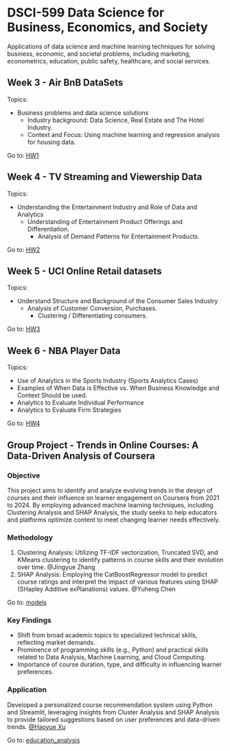 # DSCI-599  Data Science for Business, Economics, and Society

Applications of data science and machine learning techniques for solving business, economic, and societal problems, including marketing, econometrics, education, public safety, healthcare, and social services.

## Week 3 - Air BnB DataSets

Topics:  

- Business problems and data science solutions  
  - Industry background: Data Science, Real Estate and The Hotel Industry.
  - Context and Focus: Using machine learning and regression analysis for housing data.  

Go to: [HW1](week3/HW1.ipynb)

## Week 4 - TV Streaming and Viewership Data

Topics:  

- Understanding the Entertainment Industry and Role of Data and Analytics
  - Understanding of Entertainment Product Offerings and Differentiation.  
    - Analysis of Demand Patterns for Entertainment Products.  

Go to: [HW2](week4/HW2.ipynb)

## Week 5 - UCI Online Retail datasets

Topics:  

- Understand Structure and Background of the Consumer Sales Industry
  - Analysis of Customer Conversion, Purchases.  
    - Clustering / Differentiating consumers.

Go to: [HW3](week5/HW3.ipynb)

## Week 6 - NBA Player Data

Topics:  

- Use of Analytics in the Sports Industry (Sports Analytics Cases)
- Examples of When Data is Effective vs. When Business Knowledge and Context Should be used.  
- Analytics to Evaluate Individual Performance
- Analytics to Evaluate Firm Strategies

Go to: [HW4](week6/HW4.ipynb)

## Group Project - Trends in Online Courses: A Data-Driven Analysis of Coursera

### Objective

This project aims to identify and analyze evolving trends in the design of courses and their influence on learner engagement on Coursera from 2021 to 2024. By employing advanced machine learning techniques, including Clustering Analysis and SHAP Analysis, the study seeks to help educators and platforms optimize content to meet changing learner needs effectively.

### Methodology

1. Clustering Analysis: Utilizing TF-IDF vectorization, Truncated SVD, and KMeans clustering to identify patterns in course skills and their evolution over time.
@Jingyue Zhang
2. SHAP Analysis: Employing the CatBoostRegressor model to predict course ratings and interpret the impact of various features using SHAP (SHapley Additive exPlanations) values.
@Yuheng Chen

Go to: [models](Group_project/model)

### Key Findings

- Shift from broad academic topics to specialized technical skills, reflecting market demands.
- Prominence of programming skills (e.g., Python) and practical skills related to Data Analysis, Machine Learning, and Cloud Computing.
- Importance of course duration, type, and difficulty in influencing learner preferences.

### Application

Developed a personalized course recommendation system using Python and Streamlit, leveraging insights from Cluster Analysis and SHAP Analysis to provide tailored suggestions based on user preferences and data-driven trends. [@Haoyue Xu](https://github.com/HaoyueXU99)

Go to: [education_analysis](Group_project/education_analysis)
